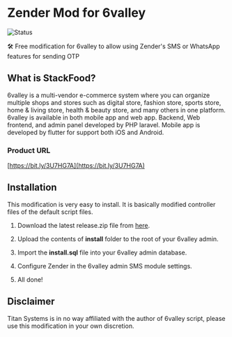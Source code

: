 # Zender Mod for 6valley

![Status](https://img.shields.io/badge/status-released-blue?style=for-the-badge)

🛠 Free modification for 6valley to allow using Zender's SMS or WhatsApp features for sending OTP

## What is StackFood?

6valley is a multi-vendor e-commerce system where you can organize multiple shops and stores such as digital store, fashion store, sports store, home & living store, health & beauty store, and many others in one platform. 6valley is available in both mobile app and web app. Backend, Web frontend, and admin panel developed by PHP laravel. Mobile app is developed by flutter for support both iOS and Android.

### Product URL

[https://bit.ly/3U7HG7A](https://bit.ly/3U7HG7A)

## Installation

This modification is very easy to install. It is basically modified controller files of the default script files.

1. Download the latest release.zip file from [here](https://github.com/titansys/zender-mod-6valley/releases).

2. Upload the contents of **install** folder to the root of your 6valley admin.

3. Import the **install.sql** file into your 6valley admin database.

4. Configure Zender in the 6valley admin SMS module settings.

5. All done!

## Disclaimer

Titan Systems is in no way affiliated with the author of 6valley script, please use this modification in your own discretion.
